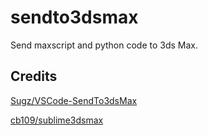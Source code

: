 # sendto3dsmax
Send maxscript and python code to 3ds Max.

## Credits

[Sugz/VSCode-SendTo3dsMax](https://github.com/Sugz/VSCode-SendTo3dsMax)

[cb109/sublime3dsmax](https://github.com/cb109/sublime3dsmax)
